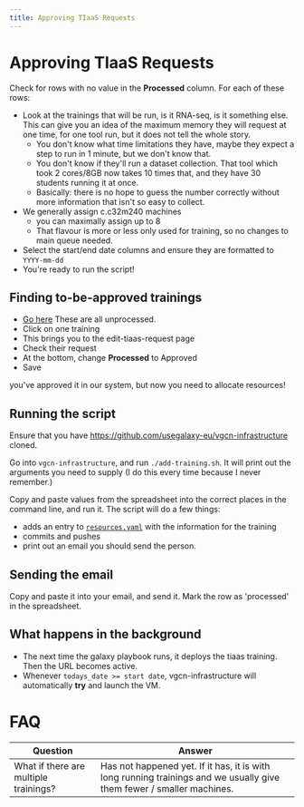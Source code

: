 ```yaml
---
title: Approving TIaaS Requests
---
```


# Approving TIaaS Requests

Check for rows with no value in the **Processed** column. For each of these rows:

- Look at the trainings that will be run, is it RNA-seq, is it something else. This can give you an idea of the maximum memory they will request at one time, for one tool run, but it does not tell the whole story.
  - You don't know what time limitations they have, maybe they expect a step to run in 1 minute, but we don't know that.
  - You don't know if they'll run a dataset collection. That tool which took 2 cores/8GB now takes 10 times that, and they have 30 students running it at once.
  - Basically: there is no hope to guess the number correctly without more information that isn't so easy to collect.
- We generally assign c.c32m240 machines
  - you can maximally assign up to 8
  - That flavour is more or less only used for training, so no changes to main queue needed.
- Select the start/end date columns and ensure they are formatted to `YYYY-mm-dd`
- You're ready to run the script!

## Finding to-be-approved trainings

- [Go here](https://usegalaxy.eu/tiaas/admin/training/training/?processed__exact=UN)
  These are all unprocessed.
- Click on one training
- This brings you to the edit-tiaas-request page
- Check their request
- At the bottom, change **Processed** to Approved
- Save

you've approved it in our system, but now you need to allocate resources!

## Running the script

Ensure that you have https://github.com/usegalaxy-eu/vgcn-infrastructure cloned.

Go into `vgcn-infrastructure`, and run `./add-training.sh`. It will print out the arguments you need to supply (I do this every time because I never remember.)

Copy and paste values from the spreadsheet into the correct places in the command line, and run it. The script will do a few things:

- adds an entry to [`resources.yaml`](https://github.com/usegalaxy-eu/vgcn-infrastructure/blob/master/resources.yaml) with the information for the training
- commits and pushes
- print out an email you should send the person.

## Sending the email

Copy and paste it into your email, and send it. Mark the row as 'processed' in the spreadsheet.

## What happens in the background

- The next time the galaxy playbook runs, it deploys the tiaas training. Then the URL becomes active.
- Whenever `todays_date >= start date`, vgcn-infrastructure will automatically **try** and launch the VM.

# FAQ

Question | Answer
--- | ---
What if there are multiple trainings? | Has not happened yet. If it has, it is with long running trainings and we usually give them fewer / smaller machines.
